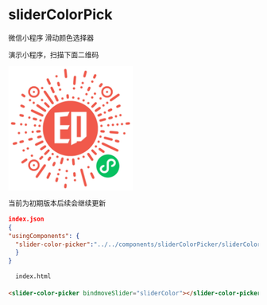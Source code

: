 # sliderColorPick
微信小程序 滑动颜色选择器

  演示小程序，扫描下面二维码
  
  <img src="./utils/share.jpg" width = "250"  alt="图片名称" align=center />


  当前为初期版本后续会继续更新
  ``` json
  index.json
  {
  "usingComponents": {
    "slider-color-picker":"../../components/sliderColorPicker/sliderColorPicker"
    }
}   
```
  ``` html
    index.html

  <slider-color-picker bindmoveSlider="sliderColor"></slider-color-picker>

  ```
